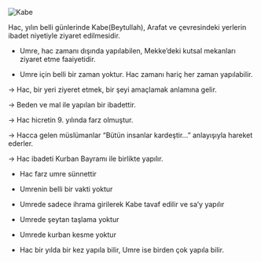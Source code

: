 [//]: # (# **Hac İbadet Konu Özeti**)

![Kabe](resource:assets/images/kaaba_384383.png)

Hac, yılın belli günlerinde Kabe(Beytullah), Arafat ve çevresindeki yerlerin ibadet niyetiyle ziyaret edilmesidir.

* Umre, hac zamanı dışında yapılabilen, Mekke’deki kutsal mekanları ziyaret etme faaiyetidir.

* Umre için belli bir zaman yoktur. Hac zamanı hariç her zaman yapılabilir.

→ Hac, bir yeri ziyeret etmek, bir şeyi amaçlamak anlamına gelir.

→ Beden ve mal ile yapılan bir ibadettir.

→ Hac hicretin 9. yılında farz olmuştur.

→ Hacca gelen müslümanlar “Bütün insanlar kardeştir…” anlayışıyla hareket ederler.

→ Hac ibadeti Kurban Bayramı ile birlikte yapılır.

* Hac farz umre sünnettir

* Umrenin belli bir vakti yoktur

* Umrede sadece ihrama girilerek Kabe tavaf edilir ve sa’y yapılır

* Umrede şeytan taşlama yoktur

* Umrede kurban kesme yoktur

* Hac bir yılda bir kez yapıla bilir, Umre ise birden çok yapıla bilir.
